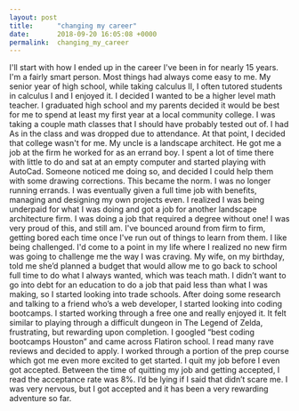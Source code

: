 ```yaml
---
layout: post
title:      "changing my career"
date:       2018-09-20 16:05:08 +0000
permalink:  changing_my_career
---
```



I'll start with how I ended up in the career I've been in for nearly 15 years. I'm a fairly smart person. Most things had always come easy to me. My senior year of high school, while taking calculus II, I often tutored students in calculus I and I enjoyed it. I decided I wanted to be a higher level math teacher. I graduated high school and my parents decided it would be best for me to spend at least my first year at a local community college. I was taking a couple math classes that I should have probably tested out of. I had As in the class and was dropped due to attendance. At that point, I decided that college wasn't for me. My uncle is a landscape architect. He got me a job at the firm he worked for as an errand boy. I spent a lot of time there with little to do and sat at an empty computer and started playing with AutoCad. Someone noticed me doing so, and decided I could help them with some drawing corrections. This became the norm. I was no longer running errands. I was eventually given a full time job with benefits, managing and designing my own projects even. I realized I was being underpaid for what I was doing and got a job for another landscape architecture firm. I was doing a job that required a degree without one! I was very proud of this, and still am. I've bounced around from firm to firm, getting bored each time once I've run out of things to learn from them. I like being challenged. I'd come to a point in my life where I realized no new firm was going to challenge me the way I was craving. My wife, on my birthday, told me she’d planned a budget that would allow me to go back to school full time to do what I always wanted, which was teach math. I didn’t want to go into debt for an education to do a job that paid less than what I was making, so I started looking into trade schools. After doing some research and talking to a friend who’s a web developer, I started looking into coding bootcamps. I started working through a free one and really enjoyed it. It felt similar to playing through a difficult dungeon in The Legend of Zelda, frustrating, but rewarding upon completion. I googled “best coding bootcamps Houston” and came across Flatiron school. I read many rave reviews and decided to apply. I worked through a portion of the prep course which got me even more excited to get started. I quit my job before I even got accepted. Between the time of quitting my job and getting accepted, I read the acceptance rate was 8%. I’d be lying if I said that didn’t scare me. I was very nervous, but I got accepted and it has been a very rewarding adventure so far. 

